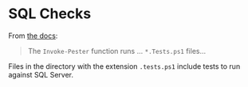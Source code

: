 # SQL Checks

From [the docs](https://pester.dev/docs/commands/Invoke-Pester#description):

> The `Invoke-Pester` function runs ... `*.Tests.ps1` files...

Files in the directory with the extension `.tests.ps1` include tests to run against SQL Server.

